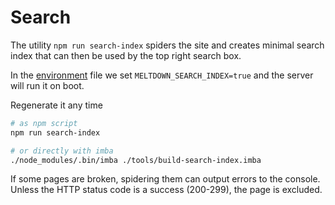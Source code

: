 # Search

The utility `npm run search-index` spiders the site and creates minimal search index that can then be used by the top right search box.

In the [environment](/deploy/environment) file we set `MELTDOWN_SEARCH_INDEX=true` and the server will run it on boot.

Regenerate it any time

```sh
# as npm script
npm run search-index

# or directly with imba
./node_modules/.bin/imba ./tools/build-search-index.imba
```

If some pages are broken, spidering them can output errors to the console. Unless the HTTP status code is a success (200-299), the page is excluded.